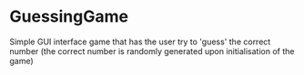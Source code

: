 # GuessingGame
Simple GUI interface game that has the user try to 'guess' the correct number (the correct number is randomly generated upon initialisation of the game)
